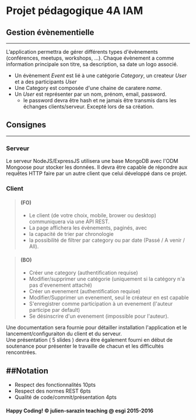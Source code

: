 # Projet pédagogique 4A IAM

## Gestion évènementielle
-------------------------

L’application permettra de gérer différents types d'évènements (conférences, meetups, workshops, ...). Chaque évènement a comme information principale son titre, sa description, sa date un logo associé.

- Un évènement *Event* est lié à une catégorie *Category*, un createur *User* et a des participants *User*
- Une Category est composée d'une chaine de caratere *name*.
- Un *User* est représenter par un nom, prénom, email, password.
  - le password devra être hash et ne jamais être transmis dans les échanges clients/serveur. Excepté lors de sa création.  

## Consignes
-------------
### Serveur 
Le serveur NodeJS/ExpressJS utilisera une base MongoDB avec l'ODM Mongoose pour stocker les données.
Il devra être capable de répondre aux requêtes HTTP faire par un autre client que celui développé dans ce projet.

### Client 
>#### (FO)
>- Le client (de votre choix, mobile, brower ou desktop) communiquera via une API REST.
>- La page affichera les évènements, paginés, avec 
>- la capacité de trier par chronologie 
>- la possibilité de filtrer par category ou par date (Passé / A venir / All).

>#### (BO)
>- Créer une category (authentification requise)
>- Modifier/supprimer une catégorie (uniquement si la catégory n'a pas d'evenement attaché)
>- Créer un evenement (authentification requise)
>- Modifier/Supprimer un evenement, seul le créateur en est capable
>- S'enregistrer comme participation à un evenement (l'auteur participe par default)
>- Se désinscrire d'un evenement (impossible pour l'auteur).


Une documentation sera fournie pour détailler installation l'application et le lancement/configuraiton du client et du serveur.  
Une présentation ( 5 slides ) devra être également fourni en début de soutenance pour présenter le travaille de chacun et les difficultés rencontrées.  

##Notation
-----------
- Respect des fonctionnalités 10pts
- Respect des normes REST 6pts
- Qualité de code/commit/présentation 4pts


#### Happy Coding! © julien-sarazin teaching @ esgi 2015-2016
